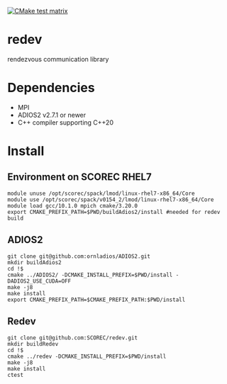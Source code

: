 [![CMake test matrix](https://github.com/SCOREC/redev/actions/workflows/cmake.yml/badge.svg)](https://github.com/SCOREC/redev/actions/workflows/cmake.yml)

# redev
rendezvous communication library

# Dependencies

- MPI
- ADIOS2 v2.7.1 or newer
- C++ compiler supporting C++20

# Install

## Environment on SCOREC RHEL7

```
module unuse /opt/scorec/spack/lmod/linux-rhel7-x86_64/Core 
module use /opt/scorec/spack/v0154_2/lmod/linux-rhel7-x86_64/Core 
module load gcc/10.1.0 mpich cmake/3.20.0
export CMAKE_PREFIX_PATH=$PWD/buildAdios2/install #needed for redev build
```

## ADIOS2

```
git clone git@github.com:ornladios/ADIOS2.git
mkdir buildAdios2
cd !$
cmake ../ADIOS2/ -DCMAKE_INSTALL_PREFIX=$PWD/install -DADIOS2_USE_CUDA=OFF
make -j8
make install
export CMAKE_PREFIX_PATH=$CMAKE_PREFIX_PATH:$PWD/install
```

## Redev

```
git clone git@github.com:SCOREC/redev.git
mkdir buildRedev
cd !$
cmake ../redev -DCMAKE_INSTALL_PREFIX=$PWD/install
make -j8
make install
ctest
```

